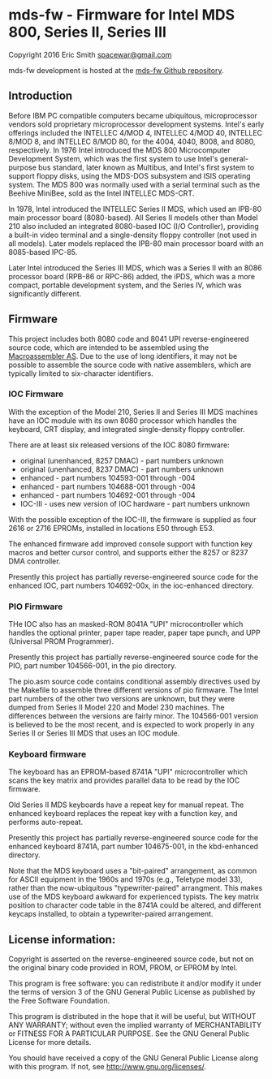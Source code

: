 # mds-fw - Firmware for Intel MDS 800, Series II, Series III

Copyright 2016 Eric Smith <spacewar@gmail.com>

mds-fw development is hosted at the
[mds-fw Github repository](https://github.com/brouhaha/mds-fw/).


## Introduction

Before IBM PC compatible computers became ubiquitous, microprocessor
vendors sold proprietary microprocessor development systems.  Intel's
early offerings included the INTELLEC 4/MOD 4, INTELLEC 4/MOD 40,
INTELLEC 8/MOD 8, and INTELLEC 8/MOD 80, for the 4004, 4040, 8008, and
8080, respectively. In 1976 Intel introduced the MDS 800 Microcomputer
Development System, which was the first system to use Intel's
general-purpose bus standard, later known as Multibus, and Intel's
first system to support floppy disks, using the MDS-DOS subsystem and
ISIS operating system.  The MDS 800 was normally used with a serial
terminal such as the Beehive MiniBee, sold as the Intel INTELLEC
MDS-CRT.

In 1978, Intel introduced the INTELLEC Series II MDS, which used an
IPB-80 main processor board (8080-based). All Series II models other
than Model 210 also included an integrated 8080-based IOC (I/O
Controller), providing a built-in video terminal and a single-density
floppy controller (not used in all models).  Later models replaced the
IPB-80 main processor board with an 8085-based IPC-85.

Later Intel introduced the Series III MDS, which was a Series II
with an 8086 processor board (RPB-86 or RPC-86) added, the iPDS, which
was a more compact, portable development system, and the Series IV,
which was significantly different.


## Firmware

This project includes both 8080 code and 8041 UPI reverse-engineered
source code, which are intended to be assembled using the
[Macroassembler AS](http://john.ccac.rwth-aachen.de:8000/as/).
Due to the use of long identifiers, it may not be possible to
assemble the source code with native assemblers, which are typically
limited to six-character identifiers.


### IOC Firmware

With the exception of the Model 210, Series II and Series III MDS
machines have an IOC module with its own 8080 processor which handles
the keyboard, CRT display, and integrated single-density floppy
controller.

There are at least six released versions of the IOC 8080 firmware:

* original (unenhanced, 8257 DMAC) - part numbers unknown
* original (unenhanced, 8237 DMAC) - part numbers unknown
* enhanced - part numbers 104593-001 through -004
* enhanced - part numbers 104688-001 through -004
* enhanced - part numbers 104692-001 through -004
* IOC-III - uses new version of IOC hardware - part numbers unknown

With the possible exception of the IOC-III, the firmware is supplied
as four 2616 or 2716 EPROMs, installed in locations E50 through E53.

The enhanced firmware add improved console support with function
key macros and better cursor control, and supports either the 8257 or
8237 DMA controller.

Presently this project has partially reverse-engineered source code
for the enhanced IOC, part numbers 104692-00x, in the ioc-enhanced
directory.


### PIO Firmware

THe IOC also has an masked-ROM 8041A "UPI" microcontroller which
handles the optional printer, paper tape reader, paper tape punch, and
UPP (Universal PROM Programmer).

Presently this project has partially reverse-engineered source code
for the PIO, part number 104566-001, in the pio directory.

The pio.asm source code contains conditional assembly directives used
by the Makefile to assemble three different versions of pio firmware.
The Intel part numbers of the other two versions are unknown, but they
were dumped from Series II Model 220 and Model 230 machines.  The
differences between the versions are fairly minor. The 104566-001
version is believed to be the most recent, and is expected to work
properly in any Series II or Series III MDS that uses an IOC module.


### Keyboard firmware

The keyboard has an EPROM-based 8741A "UPI" microcontroller which
scans the key matrix and provides parallel data to be read by the IOC
firmware.

Old Series II MDS keyboards have a repeat key for manual repeat.  The
enhanced keyboard replaces the repeat key with a function key, and
performs auto-repeat.

Presently this project has partially reverse-engineered source code
for the enhanced keyboard 8741A, part number 104675-001, in the
kbd-enhanced directory.

Note that the MDS keyboard uses a "bit-paired" arrangement, as common
for ASCII equipment in the 1960s and 1970s (e.g., Teletype model 33),
rather than the now-ubiquitous "typewriter-paired" arrangment.  This
makes use of the MDS keyboard awkward for experienced typists. The key
matrix position to character code table in the 8741A could be altered,
and different keycaps installed, to obtain a typewriter-paired
arrangement.


## License information:

Copyright is asserted on the reverse-engineered source code, but not on
the original binary code provided in ROM, PROM, or EPROM by Intel.

This program is free software: you can redistribute it and/or modify
it under the terms of version 3 of the GNU General Public License as
published by the Free Software Foundation.

This program is distributed in the hope that it will be useful, but
WITHOUT ANY WARRANTY; without even the implied warranty of
MERCHANTABILITY or FITNESS FOR A PARTICULAR PURPOSE.  See the GNU
General Public License for more details.

You should have received a copy of the GNU General Public License
along with this program.  If not, see <http://www.gnu.org/licenses/>.
